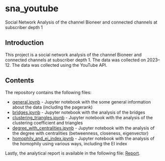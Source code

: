 # sna_youtube
Social Network Analysis of the channel Bioneer and connected channels at subscriber depth 1

## Introduction

This project is a social network analysis of the channel Bioneer and connected channels at subscriber depth 1. The data was collected on 2023–12. The data was collected using the YouTube API.

## Contents

The repository contains the following files:

- [general.ipynb](general.ipynb) - Jupyter notebook with the some general information about the data (including the pagerank)
- [bridges.ipynb](bridges.ipynb) - Jupyter notebook with the analysis of the bridges
- [clustering_triangles.ipynb](clustering_triangles.ipynb) - Jupyter notebook with the analysis of the clustering coefficient and triangles
- [degree_with_centralities.ipynb](degree_with_centralities.ipynb) - Jupyter notebook with the analysis of the degree with centralities (betweenness, closeness, eigenvector)
- [homophily_and_ei_index.ipynb](homophily_and_ei_index.ipynb) - Jupyter notebook with the analysis of the homophily using various ways, including the EI index

Lastly, the analytical report is available in the following file: [Report](Report.pdf).